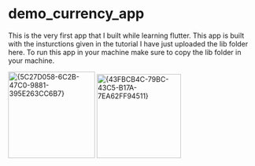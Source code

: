 # demo_currency_app
This is the very first app that I built while learning flutter. This app is built with the insturctions given in the tutorial 
I have just uploaded the lib folder here. To run this app in your machine make sure to copy the lib folder in your machine.











<img width="176" alt="{5C27D058-6C2B-47C0-9881-395E263CC6B7}" src="https://github.com/user-attachments/assets/ee17c77a-62e4-4d4a-8bc9-5d6d0dcabe2c">



<img width="171" alt="{43FBCB4C-79BC-43C5-B17A-7EA62FF94511}" src="https://github.com/user-attachments/assets/93d12da9-4e0e-41c9-86ca-0fdb96107620">
